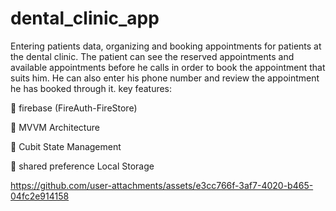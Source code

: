 # dental_clinic_app

Entering patients data, organizing and booking appointments for patients at the dental clinic. The patient can see the reserved appointments and available appointments before he calls in order to book the appointment that suits him. He can also enter his phone number and review the appointment he has booked through it.
 key features:
 
🔶 firebase (FireAuth-FireStore)

🔶 MVVM Architecture

🔶 Cubit State Management

🔶 shared preference Local Storage 

https://github.com/user-attachments/assets/e3cc766f-3af7-4020-b465-04fc2e914158


